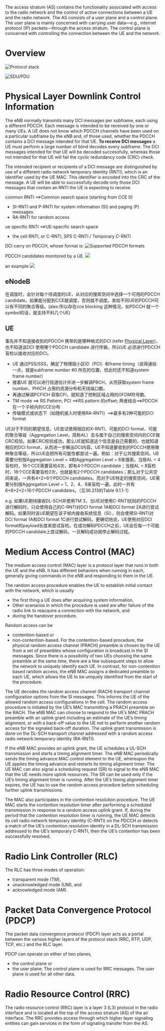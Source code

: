 The access stratum (AS) contains the functionality associated with access to the radio network and the control of active connections between a UE and the radio network. The AS consists of a user plane and a control plane. The user plane is mainly concerned with carrying user data—e.g., internet protocol (IP) packets—through the access stratum. The control plane is concerned with controlling the connection between the UE and the network.

# Overview
 ![Protocol stack](images/protocal_stack.png)

 ![SDU/PDU](images/data_flow.png)

# Physical Layer Downlink Control Information
The eNB normally transmits many DCI messages per subframe, each using a different PDCCH. Each message is intended to be received by one or many UEs. A UE does not know which PDCCH channels have been used on a particular subframe by the eNB and, of those used, whether the PDCCH contains a DCI message intended for that UE. **To receive DCI messages** a UE must perform a large number of blind decodes every subframe. The DCI messages intended for that UE will be decoded successfully, whereas those not intended for that UE will fail the cyclic redundancy code (CRC) check.

The intended recipient or recipients of a DCI message are distinguished by use of a different radio network temporary identity (RNTI), which is an identifier used by the UE MAC. This identifier is encoded into the CRC of the message. A UE will be able to successfully decode only those DCI messages that contain an RNTI the UE is expecting to receive.

common RNTI ==>Common search space (starting from CCE 0)
* SI-RNTI and P-RNTI for system information (SI) and paging (P) messages 
* RA-RNTI for random access

ue specific RNTI ==>UE-specific search space
* the cell RNTI, or C-RNTI, SPS C-RNTI / Temporary C-RNTI

DCI carry on PDCCH, whose format is:
 ![Supported PDCCH formats](images/6.8.1-1.png)

PDCCH candidates monitored by a UE.
 ![](images/9.1.1-1.png)

 an example
  ![](images/4-6.png)

## eNodeB
在调度时，会针对每个待调度的UE，从对应的搜索空间中选择一个可用的PDCCH candidate。如果能分配到CCE就调度，否则就不调度。发给不同UE的PDCCH可以有不同的聚合等级。(alex:所以存在cce blocking 这种情况，如PDCCH 就一个symbol的话，就支持不料几个UE)

## UE 
事先并不知道接收到的PDCCH 携带的是哪种格式的DCI (refer [Physical Layer](phy.md))，也不知道该DCI 使用哪个PDCCH candidate 进行传输，所以UE 必须进行PDCCH盲检以接收对应的DCI。

* UE 通过PSS/SSS，确定了物理层小区ID（PCI）和frame timing（说得通俗一点，就是subframe number #0 所在的位置，但此时还不知道system frame number）
* 接着UE 就可以进行信道估计并进一步解调PBCH，从而获取system frame number、PHICH 占用的资源分布和天线端口数。
* 再通过解调PCFICH 获取CFI，就知道了控制区域占用的OFDM符号数。
* TM mode ==> RS Pattern; PCI ==>RS pattern 的offset; 两者结合==>PDCCH在一个子帧内的CCE分布 
* 传输模式或状态下（如随机接入时使用RA-RNTI）==>最多有2种可能的DCI format

UE对于不同的期望信息，UE尝试使用相应的X-RNTI、可能的DCI format、可能的聚合等级（Aggregation Level，简称AL）去与属于自己的搜索空间内的CCE做CRC校验。如果CRC校验成功，那么UE就知道这个信息是自己需要的，也就知道相应的DCI format，从而进一步解出DCI内容。UE不知道要收到的PDCCH使用哪种聚合等级，所以UE会把所有可能性都尝试一遍。例如：对于公共搜索空间，UE需要分别按Aggregation Level = 4和Aggregation Level = 8来搜索。当按AL = 4盲检时，16个CCE需要盲检4次，即有4个PDCCH candidate；当按AL = 8盲检时，16个CCE需要盲检2次，也就是有2个PDCCH candidates；那么对于公共空间来说，一共有4+2=6个PDCCH candidates。而对于UE特定的搜索空间，UE需要分别按Aggregation Level = 1、2、4、8来盲检一遍，此时一共有6+6+2+2=16个PDCCH candidates。（见36.213的Table 9.1.1-1）

e.g.
如果UE期待接收DL-SCH并使用TM 3，当UE对使用C-RNTI扰码的PDCCH进行解码时，只会使用自己的C-RNTI对DCI format 1A和DCI format 2A进行尝试解码。如果同时该UE期望在该子帧内接收系统信息（SI），则会使用SI-RNTI对DCI format 1A和DCI format 1C进行尝试解码。更确切地说，UE使用对应DCI format的payload长度来尝试盲检。在成功解码PDCCH之前，UE会在每一个可能的PDCCH candidate上尝试解码，一旦解码成功就停止解码过程。

# Medium Access Control (MAC)
The medium access control (MAC) layer is a protocol layer that runs in both the UE and the eNB. It has different behaviors when running in each, generally giving commands in the eNB and responding to them in the UE.

The random access procedure enables the UE to establish initial contact with the network, which is usually 
* the first thing a UE does after acquiring system information.
* Other scenarios in which the procedure is used are after failure of the radio link to reacquire a connection with the network, and
* during the handover procedure.

Random access can be
* contention-based or 
* non-contention-based. 
For the contention-based procedure, the physical random access channel (PRACH) preamble is chosen by the UE from a set of preambles whose configuration is broadcast in the SI messages. Since there is a possibility of two UEs choosing the same preamble at the same time, there are a few subsequent 
steps to allow the network to uniquely identify each UE. In contrast, for non-contention based random access, the eNB MAC assigns a dedicated preamble to each UE, which allows the UE to be uniquely identified from the start of the procedure.

The UE decodes the random access channel (RACH) transport channel configuration options from the SI messages. This informs the UE of the allowed random access configurations in the cell. The random access procedure is initiated by the UE’s MAC transmitting a PRACH preamble on the RACH. The eNB MAC can choose to respond to the UE’s MAC PRACH preamble with an uplink grant including an estimate of the UE’s timing alignment, or with a back-off value to the UE not to perform another random access for the signaled back-off duration. The uplink grant transmission is done on the DL-SCH transport channel
addressed with a random access radio network temporary identity (RA-RNTI).

If the eNB MAC provides an uplink grant, the UE schedules a UL-SCH transmission and starts a timing alignment timer. The eNB MAC periodically sends the timing advance MAC control element to the UE, whereupon the UE applies the timing advance and restarts its timing alignment timer. The UE MAC can also signal a scheduling request (SR) to signal to the eNB MAC that the UE needs more uplink resources. The SR can be used only if the UE’s timing alignment timer is running. After the UE’s timing alignment timer expires, the UE has to use the random access procedure before scheduling further uplink transmissions.

The MAC also participates in the contention resolution procedure. The UE MAC starts the contention resolution timer after performing a scheduled transmission in response to a random access uplink grant. If, during the period that the contention resolution timer is running, the UE MAC detects its cell radio network temporary identity (C-RNTI) on the PDCCH or detects a match of the UE’s contention resolution identity in a DL-SCH transmission addressed to the UE’s temporary C-RNTI, then the UE’s contention has been successfully resolved.

# Radio Link Controller (RLC)
The RLC has three modes of operation:
* transparent mode (TM), 
* unacknowledged mode (UM), and 
* acknowledged mode (AM).

# Packet Data Convergence Protocol (PDCP)
The packet data convergence protocol (PDCP) layer acts as a portal between the various higher layers of the protocol stack (RRC, RTP, UDP, TCP, etc.) and the RLC layer.

PDCP can operate on either of two planes,
* the control plane or
* the user plane. 
The control plane is used for RRC messages. The user plane is used for all other data.

# Radio Resource Control (RRC)
The radio resource control (RRC) layer is a layer 3 (L3) protocol in the radio interface and is located at the top of the access stratum (AS) of the air interface. The RRC provides access through which higher layer signaling entities can gain services in the form of signaling transfer from the AS.

